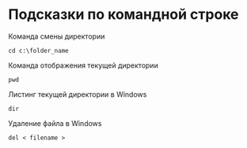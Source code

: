 # Подсказки по командной строке

Команда смены директории

    cd c:\folder_name

Команда отображения текущей директории

    pwd

Листинг текущей директории в Windows

    dir

Удаление файла в Windows
    
    del < filename >
